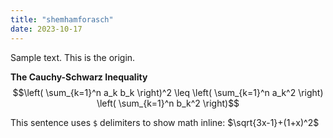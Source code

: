 ```yaml
---
title: "shemhamforasch" 
date: 2023-10-17
---
```


Sample text. This is the origin. 

**The Cauchy-Schwarz Inequality**
$$\left( \sum_{k=1}^n a_k b_k \right)^2 \leq \left( \sum_{k=1}^n a_k^2 \right) \left( \sum_{k=1}^n b_k^2 \right)$$


This sentence uses `$` delimiters to show math inline:  $\sqrt{3x-1}+(1+x)^2$
